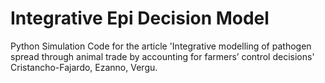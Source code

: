 # Integrative Epi Decision Model
Python Simulation Code for the article 'Integrative modelling of pathogen spread through animal trade by accounting for farmers’ control decisions' Cristancho-Fajardo, Ezanno, Vergu.
